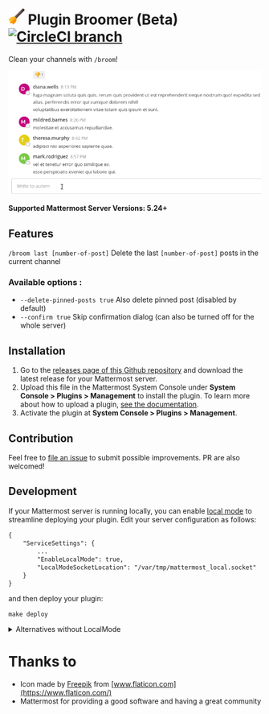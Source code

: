 # <img src="./assets/broom.svg" height="32" alt="Broom logo"> Plugin Broomer (Beta) [![CircleCI branch](https://img.shields.io/circleci/project/github/nathanaelhoun/mattermost-plugin-broomer/master.svg)](https://circleci.com/gh/nathanaelhoun/mattermost-plugin-broomer)

Clean your channels with `/broom`!

![Plugin screenshot](./.github/screenshot.gif)

**Supported Mattermost Server Versions: 5.24+**

## Features

`/broom last [number-of-post]` Delete the last `[number-of-post]` posts in the current channel

### Available options :

-   `--delete-pinned-posts true` Also delete pinned post (disabled by default)
-   `--confirm true` Skip confirmation dialog (can also be turned off for the whole server)

## Installation

1. Go to the [releases page of this Github repository](https://github.com/nathanaelhoun/mattermost-plugin-broomer/releases) and download the latest release for your Mattermost server.
2. Upload this file in the Mattermost System Console under **System Console > Plugins > Management** to install the plugin. To learn more about how to upload a plugin, [see the documentation](https://docs.mattermost.com/administration/plugins.html#plugin-uploads).
3. Activate the plugin at **System Console > Plugins > Management**.

## Contribution

Feel free to [file an issue](https://github.com/nathanaelhoun/mattermost-plugin-broomer/issues/new/choose) to submit possible improvements. PR are also welcomed!

## Development

If your Mattermost server is running locally, you can enable [local mode](https://docs.mattermost.com/administration/mmctl-cli-tool.html#local-mode) to streamline deploying your plugin. Edit your server configuration as follows:

```
{
    "ServiceSettings": {
        ...
        "EnableLocalMode": true,
        "LocalModeSocketLocation": "/var/tmp/mattermost_local.socket"
    }
}
```

and then deploy your plugin:

```
make deploy
```

<details>
<summary>
    Alternatives without LocalMode
</summary>
To avoid having to manually install your plugin, build and deploy your plugin with login credentials:

```
export MM_SERVICESETTINGS_SITEURL=http://localhost:8065
export MM_ADMIN_USERNAME=admin
export MM_ADMIN_PASSWORD=password
make deploy
```

or with a [personal access token](https://docs.mattermost.com/developer/personal-access-tokens.html):

```
export MM_SERVICESETTINGS_SITEURL=http://localhost:8065
export MM_ADMIN_TOKEN=j44acwd8obn78cdcx7koid4jkr
make deploy
```

</details>

# Thanks to

-   Icon made by [Freepik](https://www.flaticon.com/authors/freepik) from [www.flaticon.com](https://www.flaticon.com/)
-   Mattermost for providing a good software and having a great community
